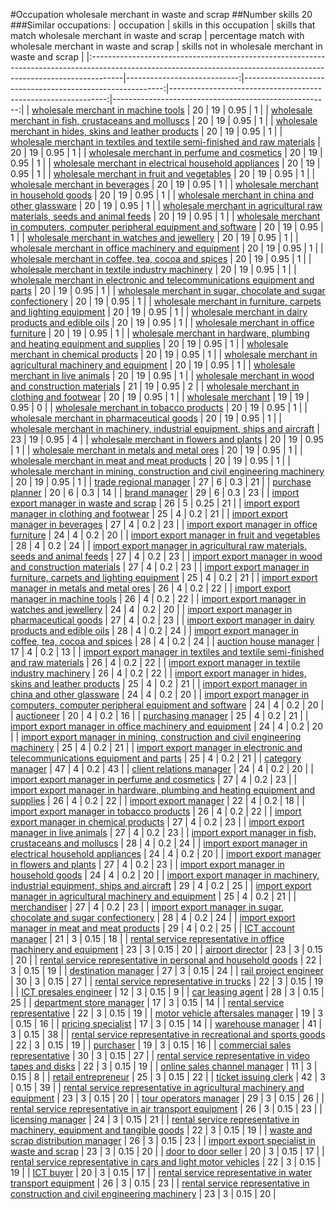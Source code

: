 #Occupation wholesale merchant in waste and scrap
##Number skills 20
###Similar occupations:
| occupation                                                                                                                                                          |   skills in this occupation |   skills that match wholesale merchant in waste and scrap |   percentage match with wholesale merchant in waste and scrap |   skills not in wholesale merchant in waste and scrap |
|:--------------------------------------------------------------------------------------------------------------------------------------------------------------------|----------------------------:|----------------------------------------------------------:|--------------------------------------------------------------:|------------------------------------------------------:|
| [wholesale merchant in machine tools](wholesale_merchant_in_machine_tools.md)                                                                                       |                          20 |                                                        19 |                                                          0.95 |                                                     1 |
| [wholesale merchant in fish, crustaceans and molluscs](wholesale_merchant_in_fish,_crustaceans_and_molluscs.md)                                                     |                          20 |                                                        19 |                                                          0.95 |                                                     1 |
| [wholesale merchant in hides, skins and leather products](wholesale_merchant_in_hides,_skins_and_leather_products.md)                                               |                          20 |                                                        19 |                                                          0.95 |                                                     1 |
| [wholesale merchant in textiles and textile semi-finished and raw materials](wholesale_merchant_in_textiles_and_textile_semi-finished_and_raw_materials.md)         |                          20 |                                                        19 |                                                          0.95 |                                                     1 |
| [wholesale merchant in perfume and cosmetics](wholesale_merchant_in_perfume_and_cosmetics.md)                                                                       |                          20 |                                                        19 |                                                          0.95 |                                                     1 |
| [wholesale merchant in electrical household appliances](wholesale_merchant_in_electrical_household_appliances.md)                                                   |                          20 |                                                        19 |                                                          0.95 |                                                     1 |
| [wholesale merchant in fruit and vegetables](wholesale_merchant_in_fruit_and_vegetables.md)                                                                         |                          20 |                                                        19 |                                                          0.95 |                                                     1 |
| [wholesale merchant in beverages](wholesale_merchant_in_beverages.md)                                                                                               |                          20 |                                                        19 |                                                          0.95 |                                                     1 |
| [wholesale merchant in household goods](wholesale_merchant_in_household_goods.md)                                                                                   |                          20 |                                                        19 |                                                          0.95 |                                                     1 |
| [wholesale merchant in china and other glassware](wholesale_merchant_in_china_and_other_glassware.md)                                                               |                          20 |                                                        19 |                                                          0.95 |                                                     1 |
| [wholesale merchant in agricultural raw materials, seeds and animal feeds](wholesale_merchant_in_agricultural_raw_materials,_seeds_and_animal_feeds.md)             |                          20 |                                                        19 |                                                          0.95 |                                                     1 |
| [wholesale merchant in computers, computer peripheral equipment and software](wholesale_merchant_in_computers,_computer_peripheral_equipment_and_software.md)       |                          20 |                                                        19 |                                                          0.95 |                                                     1 |
| [wholesale merchant in watches and jewellery](wholesale_merchant_in_watches_and_jewellery.md)                                                                       |                          20 |                                                        19 |                                                          0.95 |                                                     1 |
| [wholesale merchant in office machinery and equipment](wholesale_merchant_in_office_machinery_and_equipment.md)                                                     |                          20 |                                                        19 |                                                          0.95 |                                                     1 |
| [wholesale merchant in coffee, tea, cocoa and spices](wholesale_merchant_in_coffee,_tea,_cocoa_and_spices.md)                                                       |                          20 |                                                        19 |                                                          0.95 |                                                     1 |
| [wholesale merchant in textile industry machinery](wholesale_merchant_in_textile_industry_machinery.md)                                                             |                          20 |                                                        19 |                                                          0.95 |                                                     1 |
| [wholesale merchant in electronic and telecommunications equipment and parts](wholesale_merchant_in_electronic_and_telecommunications_equipment_and_parts.md)       |                          20 |                                                        19 |                                                          0.95 |                                                     1 |
| [wholesale merchant in sugar, chocolate and sugar confectionery](wholesale_merchant_in_sugar,_chocolate_and_sugar_confectionery.md)                                 |                          20 |                                                        19 |                                                          0.95 |                                                     1 |
| [wholesale merchant in furniture, carpets and lighting equipment](wholesale_merchant_in_furniture,_carpets_and_lighting_equipment.md)                               |                          20 |                                                        19 |                                                          0.95 |                                                     1 |
| [wholesale merchant in dairy products and edible oils](wholesale_merchant_in_dairy_products_and_edible_oils.md)                                                     |                          20 |                                                        19 |                                                          0.95 |                                                     1 |
| [wholesale merchant in office furniture](wholesale_merchant_in_office_furniture.md)                                                                                 |                          20 |                                                        19 |                                                          0.95 |                                                     1 |
| [wholesale merchant in hardware, plumbing and heating equipment and supplies](wholesale_merchant_in_hardware,_plumbing_and_heating_equipment_and_supplies.md)       |                          20 |                                                        19 |                                                          0.95 |                                                     1 |
| [wholesale merchant in chemical products](wholesale_merchant_in_chemical_products.md)                                                                               |                          20 |                                                        19 |                                                          0.95 |                                                     1 |
| [wholesale merchant in agricultural machinery and equipment](wholesale_merchant_in_agricultural_machinery_and_equipment.md)                                         |                          20 |                                                        19 |                                                          0.95 |                                                     1 |
| [wholesale merchant in live animals](wholesale_merchant_in_live_animals.md)                                                                                         |                          20 |                                                        19 |                                                          0.95 |                                                     1 |
| [wholesale merchant in wood and construction materials](wholesale_merchant_in_wood_and_construction_materials.md)                                                   |                          21 |                                                        19 |                                                          0.95 |                                                     2 |
| [wholesale merchant in clothing and footwear](wholesale_merchant_in_clothing_and_footwear.md)                                                                       |                          20 |                                                        19 |                                                          0.95 |                                                     1 |
| [wholesale merchant](wholesale_merchant.md)                                                                                                                         |                          19 |                                                        19 |                                                          0.95 |                                                     0 |
| [wholesale merchant in tobacco products](wholesale_merchant_in_tobacco_products.md)                                                                                 |                          20 |                                                        19 |                                                          0.95 |                                                     1 |
| [wholesale merchant in pharmaceutical goods](wholesale_merchant_in_pharmaceutical_goods.md)                                                                         |                          20 |                                                        19 |                                                          0.95 |                                                     1 |
| [wholesale merchant in machinery, industrial equipment, ships and aircraft](wholesale_merchant_in_machinery,_industrial_equipment,_ships_and_aircraft.md)           |                          23 |                                                        19 |                                                          0.95 |                                                     4 |
| [wholesale merchant in flowers and plants](wholesale_merchant_in_flowers_and_plants.md)                                                                             |                          20 |                                                        19 |                                                          0.95 |                                                     1 |
| [wholesale merchant in metals and metal ores](wholesale_merchant_in_metals_and_metal_ores.md)                                                                       |                          20 |                                                        19 |                                                          0.95 |                                                     1 |
| [wholesale merchant in meat and meat products](wholesale_merchant_in_meat_and_meat_products.md)                                                                     |                          20 |                                                        19 |                                                          0.95 |                                                     1 |
| [wholesale merchant in mining, construction and civil engineering machinery](wholesale_merchant_in_mining,_construction_and_civil_engineering_machinery.md)         |                          20 |                                                        19 |                                                          0.95 |                                                     1 |
| [trade regional manager](trade_regional_manager.md)                                                                                                                 |                          27 |                                                         6 |                                                          0.3  |                                                    21 |
| [purchase planner](purchase_planner.md)                                                                                                                             |                          20 |                                                         6 |                                                          0.3  |                                                    14 |
| [brand manager](brand_manager.md)                                                                                                                                   |                          29 |                                                         6 |                                                          0.3  |                                                    23 |
| [import export manager in waste and scrap](import_export_manager_in_waste_and_scrap.md)                                                                             |                          26 |                                                         5 |                                                          0.25 |                                                    21 |
| [import export manager in clothing and footwear](import_export_manager_in_clothing_and_footwear.md)                                                                 |                          25 |                                                         4 |                                                          0.2  |                                                    21 |
| [import export manager in beverages](import_export_manager_in_beverages.md)                                                                                         |                          27 |                                                         4 |                                                          0.2  |                                                    23 |
| [import export manager in office furniture](import_export_manager_in_office_furniture.md)                                                                           |                          24 |                                                         4 |                                                          0.2  |                                                    20 |
| [import export manager in fruit and vegetables](import_export_manager_in_fruit_and_vegetables.md)                                                                   |                          28 |                                                         4 |                                                          0.2  |                                                    24 |
| [import export manager in agricultural raw materials, seeds and animal feeds](import_export_manager_in_agricultural_raw_materials,_seeds_and_animal_feeds.md)       |                          27 |                                                         4 |                                                          0.2  |                                                    23 |
| [import export manager in wood and construction materials](import_export_manager_in_wood_and_construction_materials.md)                                             |                          27 |                                                         4 |                                                          0.2  |                                                    23 |
| [import export manager in furniture, carpets and lighting equipment](import_export_manager_in_furniture,_carpets_and_lighting_equipment.md)                         |                          25 |                                                         4 |                                                          0.2  |                                                    21 |
| [import export manager in metals and metal ores](import_export_manager_in_metals_and_metal_ores.md)                                                                 |                          26 |                                                         4 |                                                          0.2  |                                                    22 |
| [import export manager in machine tools](import_export_manager_in_machine_tools.md)                                                                                 |                          26 |                                                         4 |                                                          0.2  |                                                    22 |
| [import export manager in watches and jewellery](import_export_manager_in_watches_and_jewellery.md)                                                                 |                          24 |                                                         4 |                                                          0.2  |                                                    20 |
| [import export manager in pharmaceutical goods](import_export_manager_in_pharmaceutical_goods.md)                                                                   |                          27 |                                                         4 |                                                          0.2  |                                                    23 |
| [import export manager in dairy products and edible oils](import_export_manager_in_dairy_products_and_edible_oils.md)                                               |                          28 |                                                         4 |                                                          0.2  |                                                    24 |
| [import export manager in coffee, tea, cocoa and spices](import_export_manager_in_coffee,_tea,_cocoa_and_spices.md)                                                 |                          28 |                                                         4 |                                                          0.2  |                                                    24 |
| [auction house manager](auction_house_manager.md)                                                                                                                   |                          17 |                                                         4 |                                                          0.2  |                                                    13 |
| [import export manager in textiles and textile semi-finished and raw materials](import_export_manager_in_textiles_and_textile_semi-finished_and_raw_materials.md)   |                          26 |                                                         4 |                                                          0.2  |                                                    22 |
| [import export manager in textile industry machinery](import_export_manager_in_textile_industry_machinery.md)                                                       |                          26 |                                                         4 |                                                          0.2  |                                                    22 |
| [import export manager in hides, skins and leather products](import_export_manager_in_hides,_skins_and_leather_products.md)                                         |                          25 |                                                         4 |                                                          0.2  |                                                    21 |
| [import export manager in china and other glassware](import_export_manager_in_china_and_other_glassware.md)                                                         |                          24 |                                                         4 |                                                          0.2  |                                                    20 |
| [import export manager in computers, computer peripheral equipment and software](import_export_manager_in_computers,_computer_peripheral_equipment_and_software.md) |                          24 |                                                         4 |                                                          0.2  |                                                    20 |
| [auctioneer](auctioneer.md)                                                                                                                                         |                          20 |                                                         4 |                                                          0.2  |                                                    16 |
| [purchasing manager](purchasing_manager.md)                                                                                                                         |                          25 |                                                         4 |                                                          0.2  |                                                    21 |
| [import export manager in office machinery and equipment](import_export_manager_in_office_machinery_and_equipment.md)                                               |                          24 |                                                         4 |                                                          0.2  |                                                    20 |
| [import export manager in mining, construction and civil engineering machinery](import_export_manager_in_mining,_construction_and_civil_engineering_machinery.md)   |                          25 |                                                         4 |                                                          0.2  |                                                    21 |
| [import export manager in electronic and telecommunications equipment and parts](import_export_manager_in_electronic_and_telecommunications_equipment_and_parts.md) |                          25 |                                                         4 |                                                          0.2  |                                                    21 |
| [category manager](category_manager.md)                                                                                                                             |                          47 |                                                         4 |                                                          0.2  |                                                    43 |
| [client relations manager](client_relations_manager.md)                                                                                                             |                          24 |                                                         4 |                                                          0.2  |                                                    20 |
| [import export manager in perfume and cosmetics](import_export_manager_in_perfume_and_cosmetics.md)                                                                 |                          27 |                                                         4 |                                                          0.2  |                                                    23 |
| [import export manager in hardware, plumbing and heating equipment and supplies](import_export_manager_in_hardware,_plumbing_and_heating_equipment_and_supplies.md) |                          26 |                                                         4 |                                                          0.2  |                                                    22 |
| [import export manager](import_export_manager.md)                                                                                                                   |                          22 |                                                         4 |                                                          0.2  |                                                    18 |
| [import export manager in tobacco products](import_export_manager_in_tobacco_products.md)                                                                           |                          26 |                                                         4 |                                                          0.2  |                                                    22 |
| [import export manager in chemical products](import_export_manager_in_chemical_products.md)                                                                         |                          27 |                                                         4 |                                                          0.2  |                                                    23 |
| [import export manager in live animals](import_export_manager_in_live_animals.md)                                                                                   |                          27 |                                                         4 |                                                          0.2  |                                                    23 |
| [import export manager in fish, crustaceans and molluscs](import_export_manager_in_fish,_crustaceans_and_molluscs.md)                                               |                          28 |                                                         4 |                                                          0.2  |                                                    24 |
| [import export manager in electrical household appliances](import_export_manager_in_electrical_household_appliances.md)                                             |                          24 |                                                         4 |                                                          0.2  |                                                    20 |
| [import export manager in flowers and plants](import_export_manager_in_flowers_and_plants.md)                                                                       |                          27 |                                                         4 |                                                          0.2  |                                                    23 |
| [import export manager in household goods](import_export_manager_in_household_goods.md)                                                                             |                          24 |                                                         4 |                                                          0.2  |                                                    20 |
| [import export manager in machinery, industrial equipment, ships and aircraft](import_export_manager_in_machinery,_industrial_equipment,_ships_and_aircraft.md)     |                          29 |                                                         4 |                                                          0.2  |                                                    25 |
| [import export manager in agricultural machinery and equipment](import_export_manager_in_agricultural_machinery_and_equipment.md)                                   |                          25 |                                                         4 |                                                          0.2  |                                                    21 |
| [merchandiser](merchandiser.md)                                                                                                                                     |                          27 |                                                         4 |                                                          0.2  |                                                    23 |
| [import export manager in sugar, chocolate and sugar confectionery](import_export_manager_in_sugar,_chocolate_and_sugar_confectionery.md)                           |                          28 |                                                         4 |                                                          0.2  |                                                    24 |
| [import export manager in meat and meat products](import_export_manager_in_meat_and_meat_products.md)                                                               |                          29 |                                                         4 |                                                          0.2  |                                                    25 |
| [ICT account manager](ICT_account_manager.md)                                                                                                                       |                          21 |                                                         3 |                                                          0.15 |                                                    18 |
| [rental service representative in office machinery and equipment](rental_service_representative_in_office_machinery_and_equipment.md)                               |                          23 |                                                         3 |                                                          0.15 |                                                    20 |
| [airport director](airport_director.md)                                                                                                                             |                          23 |                                                         3 |                                                          0.15 |                                                    20 |
| [rental service representative in personal and household goods](rental_service_representative_in_personal_and_household_goods.md)                                   |                          22 |                                                         3 |                                                          0.15 |                                                    19 |
| [destination manager](destination_manager.md)                                                                                                                       |                          27 |                                                         3 |                                                          0.15 |                                                    24 |
| [rail project engineer](rail_project_engineer.md)                                                                                                                   |                          30 |                                                         3 |                                                          0.15 |                                                    27 |
| [rental service representative in trucks](rental_service_representative_in_trucks.md)                                                                               |                          22 |                                                         3 |                                                          0.15 |                                                    19 |
| [ICT presales engineer](ICT_presales_engineer.md)                                                                                                                   |                          12 |                                                         3 |                                                          0.15 |                                                     9 |
| [car leasing agent](car_leasing_agent.md)                                                                                                                           |                          28 |                                                         3 |                                                          0.15 |                                                    25 |
| [department store manager](department_store_manager.md)                                                                                                             |                          17 |                                                         3 |                                                          0.15 |                                                    14 |
| [rental service representative](rental_service_representative.md)                                                                                                   |                          22 |                                                         3 |                                                          0.15 |                                                    19 |
| [motor vehicle aftersales manager](motor_vehicle_aftersales_manager.md)                                                                                             |                          19 |                                                         3 |                                                          0.15 |                                                    16 |
| [pricing specialist](pricing_specialist.md)                                                                                                                         |                          17 |                                                         3 |                                                          0.15 |                                                    14 |
| [warehouse manager](warehouse_manager.md)                                                                                                                           |                          41 |                                                         3 |                                                          0.15 |                                                    38 |
| [rental service representative in recreational and sports goods](rental_service_representative_in_recreational_and_sports_goods.md)                                 |                          22 |                                                         3 |                                                          0.15 |                                                    19 |
| [purchaser](purchaser.md)                                                                                                                                           |                          19 |                                                         3 |                                                          0.15 |                                                    16 |
| [commercial sales representative](commercial_sales_representative.md)                                                                                               |                          30 |                                                         3 |                                                          0.15 |                                                    27 |
| [rental service representative in video tapes and disks](rental_service_representative_in_video_tapes_and_disks.md)                                                 |                          22 |                                                         3 |                                                          0.15 |                                                    19 |
| [online sales channel manager](online_sales_channel_manager.md)                                                                                                     |                          11 |                                                         3 |                                                          0.15 |                                                     8 |
| [retail entrepreneur](retail_entrepreneur.md)                                                                                                                       |                          25 |                                                         3 |                                                          0.15 |                                                    22 |
| [ticket issuing clerk](ticket_issuing_clerk.md)                                                                                                                     |                          42 |                                                         3 |                                                          0.15 |                                                    39 |
| [rental service representative in agricultural machinery and equipment](rental_service_representative_in_agricultural_machinery_and_equipment.md)                   |                          23 |                                                         3 |                                                          0.15 |                                                    20 |
| [tour operators manager](tour_operators_manager.md)                                                                                                                 |                          29 |                                                         3 |                                                          0.15 |                                                    26 |
| [rental service representative in air transport equipment](rental_service_representative_in_air_transport_equipment.md)                                             |                          26 |                                                         3 |                                                          0.15 |                                                    23 |
| [licensing manager](licensing_manager.md)                                                                                                                           |                          24 |                                                         3 |                                                          0.15 |                                                    21 |
| [rental service representative in machinery, equipment and tangible goods](rental_service_representative_in_machinery,_equipment_and_tangible_goods.md)             |                          22 |                                                         3 |                                                          0.15 |                                                    19 |
| [waste and scrap distribution manager](waste_and_scrap_distribution_manager.md)                                                                                     |                          26 |                                                         3 |                                                          0.15 |                                                    23 |
| [import export specialist in waste and scrap](import_export_specialist_in_waste_and_scrap.md)                                                                       |                          23 |                                                         3 |                                                          0.15 |                                                    20 |
| [door to door seller](door_to_door_seller.md)                                                                                                                       |                          20 |                                                         3 |                                                          0.15 |                                                    17 |
| [rental service representative in cars and light motor vehicles](rental_service_representative_in_cars_and_light_motor_vehicles.md)                                 |                          22 |                                                         3 |                                                          0.15 |                                                    19 |
| [ICT buyer](ICT_buyer.md)                                                                                                                                           |                          20 |                                                         3 |                                                          0.15 |                                                    17 |
| [rental service representative in water transport equipment](rental_service_representative_in_water_transport_equipment.md)                                         |                          26 |                                                         3 |                                                          0.15 |                                                    23 |
| [rental service representative in construction and civil engineering machinery](rental_service_representative_in_construction_and_civil_engineering_machinery.md)   |                          23 |                                                         3 |                                                          0.15 |                                                    20 |

